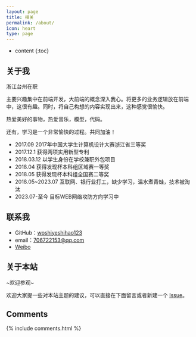 ```yaml
---
layout: page
title: 相关
permalink: /about/
icon: heart
type: page
---
```


* content
{:toc}

## 关于我

<!-- <iframe src="https://githubbadge.appspot.com/gaohaoyang?s=1" style="border: 0;height: 142px;width: 200px;overflow: hidden;" frameBorder="0"></iframe> -->

浙江台州在职

主要兴趣集中在前端开发，大前端的概念深入我心。将更多的业务逻辑放在前端中，这很有趣。同时，将自己构想的内容实现出来，这种感觉很愉快。

热爱美好的事物，热爱音乐，模型，代码。

还有，学习是一个非常愉快的过程。共同加油！

* 2017.09 2017年中国大学生计算机设计大赛浙江省三等奖
* 2017.12.1 获得两项实用新型专利
* 2018.03.12 以学生身份在学校兼职外包项目
* 2018.04 获得发现杯本科组区域赛一等奖
* 2018.05 获得发现杯本科组全国赛二等奖
* 2018.05~2023.07 互联网、银行业打工，缺少学习，温水煮青蛙，技术被淘汰
* 2023.07-至今 目标WEB网络攻防方向学习中

## 联系我

* GitHub：[woshiyeshihao123](https://github.com/woshiyeshihao123)
* email：706722153@qq.com
* [Weibo](http://weibo.com/)
<!-- * [知乎](https://www.zhihu.com/people/) -->

## 关于本站

~欢迎参观~

欢迎大家提一些对本站主题的建议，可以直接在下面留言或者新建一个 [Issue](https://github.com/woshiyeshihao123/woshiyeshihao123.github.io/issues)。

## Comments

{% include comments.html %}
